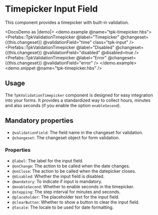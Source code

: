 # Timepicker Input Field

This component provides a timepicker with built-in validation.

<DocsDemo as |demo|>
  <demo.example @name="tpk-timepicker.hbs">
    <Prefabs::TpkValidationTimepicker
      @label="Timepicker"
      @changeset={{this.changeset}}
      @validationField="time"
      class="tpk-input"
    />
    <Prefabs::TpkValidationTimepicker
      @label="Disabled"
      @changeset={{this.changeset}}
      @validationField="disabled"
      @disabled=true
    />
    <Prefabs::TpkValidationTimepicker
      @label="Error"
      @changeset={{this.changeset}}
      @validationField="error"
    />
  </demo.example>
  <demo.snippet @name="tpk-timepicker.hbs" />
</DocsDemo>

## Usage

The `TpkValidationTimepicker` component is designed for easy integration into your forms. It provides a standardized way to collect hours, minutes and also seconds (if you enable the option `enableSecond`).

## Mandatory properties

- `@validationField`: The field name in the changeset for validation.
- `@changeset`: The changeset object for form validation.

### Properties

- `@label`: The label for the input field.
- `@onChange`: The action to be called when the date changes.
- `@onClose`: The action to be called when the datepicker closes.
- `@disabled`: Whether the input field is disabled.
- `@mandatory`: To indicate if input is mandatory.
- `@enableSecond`: Whether to enable seconds in the timepicker.
- `@stepping`: The step interval for minutes and seconds.
- `@placeholder`: The placeholder text for the input field.
- `@clearButton`: Whether to show a button to clear the input field.
- `@locale`: The locale to be used for date formatting.

